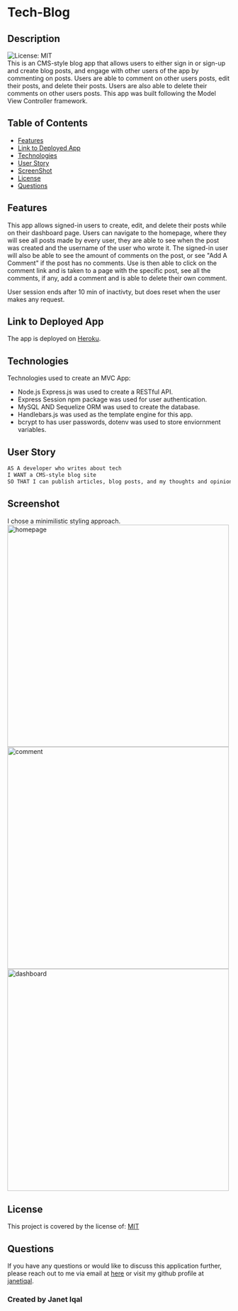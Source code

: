  # Tech-Blog </br>
  
## Description 
![License: MIT](https://img.shields.io/badge/License-MIT-green.svg) </br>
This is an CMS-style blog app that allows users to either sign in or sign-up and create blog posts, and engage with other users of the app by commenting on posts. Users are able to comment on other users posts, edit their posts, and delete their posts. Users  are also able to delete their comments on other users posts. This app was built following the Model View Controller framework.


## Table of Contents
- [Features](#features)
- [Link to Deployed App](#link-to-deployed-app)
- [Technologies](#technologies)
- [User Story](#user-story)
- [ScreenShot](#screenshot)
- [License](#license)
- [Questions](#questions)

## Features 
  This app allows signed-in users to create, edit, and delete their posts while on their dashboard page. Users can navigate to the homepage, where they will see all posts made by every user, they are able to see when the post was created and the username of the user who wrote it. The signed-in user will also be able to see the amount of comments on the post, or see "Add A Comment" if the post has no comments. Use is then able to click on the comment link and is taken to a page with the specific post, see all the comments, if any, add a comment and is able to delete their own comment. 

  User session ends after 10 min of inactivty, but does reset when the user makes any request. 

## Link to Deployed App
The app is deployed on [Heroku](https://tech-blog-ji.herokuapp.com/).

## Technologies
Technologies used to create an MVC App:
- Node.js Express.js was used to create a RESTful API.
- Express Session npm package was used for user authentication.
- MySQL AND Sequelize ORM was used to create the database.
- Handlebars.js was used as the template engine for this app.
- bcrypt to has user passwords, dotenv was used to store enviornment variables.

## User Story

```md
AS A developer who writes about tech
I WANT a CMS-style blog site
SO THAT I can publish articles, blog posts, and my thoughts and opinions
```

## Screenshot
I chose a minimilistic styling approach. <br>
<img width="500" alt="homepage" src="https://user-images.githubusercontent.com/84414488/137014528-51c02354-173e-4b16-bf6f-50b43292e8b0.png"> <br>
<img width="500" alt="comment" src="https://user-images.githubusercontent.com/84414488/137021531-d576f4ba-c785-4b94-84ae-93031ded898e.png"><br>
<img width="500" alt="dashboard" src="https://user-images.githubusercontent.com/84414488/137014576-695393e7-b2ad-4d6f-92db-221597f57871.png">



## License 
  This project is covered by the license of: [MIT](https://opensource.org/licenses/MIT)

## Questions
  If you have any questions or would like to discuss this application further, please reach out to me via email at [here](mailto:j.iqal35@gmail.com) or visit my github profile at [janetiqal](http://www.github.com/janetiqal).

### Created by Janet Iqal
